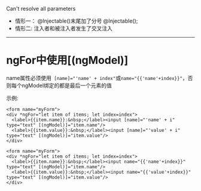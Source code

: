 Can't resolve all parameters

* 情形一： @Injectable()末尾加了分号
		@Injectable();
* 情形二: 注入者和被注入者发生了交叉注入        

---

# ngFor中使用[(ngModel)]

name属性必须使用` [name]="'name' + index"`或`name="{{'name'+index}}"`，否则每个ngModel绑定的都是最后一个元素的值

示例:

	<form name="myForm">
    <div *ngFor="let item of items; let index=index">
      <label>{{item.name}}:&nbsp;</label><input [name]="'name' + i" type="text" [(ngModel)]="item.name"/>
      <label>{{item.value}}:&nbsp;</label><input [name]="'value' + i" type="text" [(ngModel)]="item.value"/>
    </div>
  </form>




	<form name="myForm">
    <div *ngFor="let item of items; let index=index">
      <label>{{item.name}}:&nbsp;</label><input name="{{'name'+index}}" type="text" [(ngModel)]="item.name"/>
      <label>{{item.value}}:&nbsp;</label><input name="{{'value'+index}}" type="text" [(ngModel)]="item.value"/>
    </div>
  </form>



